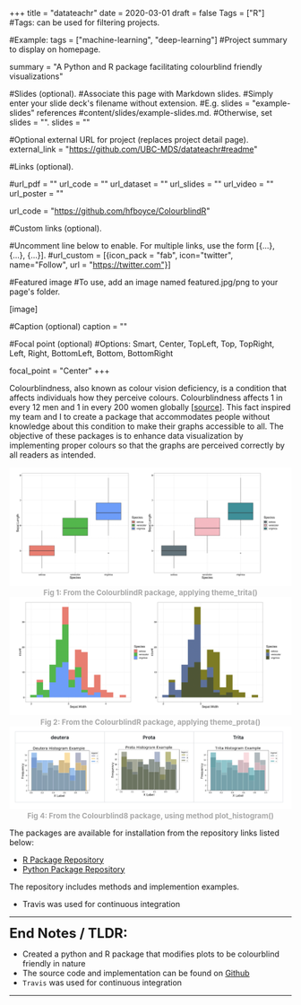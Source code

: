 +++
title = "datateachr"
date = 2020-03-01
draft = false
Tags = ["R"]
#Tags: can be used for filtering projects.

#Example: tags = ["machine-learning", "deep-learning"]
#Project summary to display on homepage.

summary = "A Python and R package facilitating colourblind friendly visualizations"

#Slides (optional).
#Associate this page with Markdown slides.
#Simply enter your slide deck's filename without extension.
#E.g. slides = "example-slides" references
#content/slides/example-slides.md.
#Otherwise, set slides = "".
slides = ""

#Optional external URL for project (replaces project detail page).
external_link = "https://github.com/UBC-MDS/datateachr#readme"

#Links (optional).

#url_pdf = "" url_code = "" url_dataset = "" url_slides = "" url_video = "" url_poster = ""

url_code = "https://github.com/hfboyce/ColourblindR"

#Custom links (optional).

#Uncomment line below to enable. For multiple links, use the form [{...}, {...}, {...}].
#url_custom = [{icon_pack = "fab", icon="twitter", name="Follow", url = "https://twitter.com"}]

#Featured image
#To use, add an image named featured.jpg/png to your page's folder.

[image]

#Caption (optional)
caption = ""

#Focal point (optional)
#Options: Smart, Center, TopLeft, Top, TopRight, Left, Right, BottomLeft, Bottom, BottomRight

focal_point = "Center"
+++

Colourblindness, also known as colour vision deficiency, is a condition that affects individuals how they perceive colours. Colourblindness affects 1 in every 12 men and 1 in every 200 women globally [[source](www.colourblindawareness.org)]. This fact inspired my team and I to create a package that accommodates people without knowledge about this condition to make their graphs accessible to all. The objective of these packages is to enhance data visualization by implementing proper colours so that the graphs are perceived correctly by all readers as intended.

<center><img src="img2.png"></center>
  <center><font size="2" color="#A9A9A9"><strong> Fig 1: From the ColourblindR package, applying theme_trita() </strong></font></center>

<center><img src="img3.png"></center>
  <center><font size="2" color="#A9A9A9"><strong> Fig 2: From the ColourblindR package, applying theme_prota() </strong></font></center>

<center><img src="img4.png"></center>
  <center><font size="2" color="#A9A9A9"><strong> Fig 4: From the Colourblind8 package, using method plot_histogram() </strong></font></center>


The packages are available for installation from the repository links listed below:

* [R Package Repository](https://github.com/hfboyce/ColourblindR)  
* [Python Package Repository](https://github.com/hfboyce/Colourblind8)  

The repository includes methods and implemention examples. 

* Travis was used for continuous integration

---

<font size="5"> **End Notes / TLDR:**</font>      

* Created a python and R package that modifies plots to be colourblind friendly in nature
* The source code and implementation can be found on [Github](https://github.com/hfboyce/ColourblindR)
* `Travis` was used for continuous integration 

---

